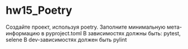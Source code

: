 # hw15_Poetry
Создайте проект, используя poetry. Заполните минимальную мета-информацию в pyproject.toml
В зависимостях должны быть: pytest, selene
В dev-зависимостях должен быть pylint
